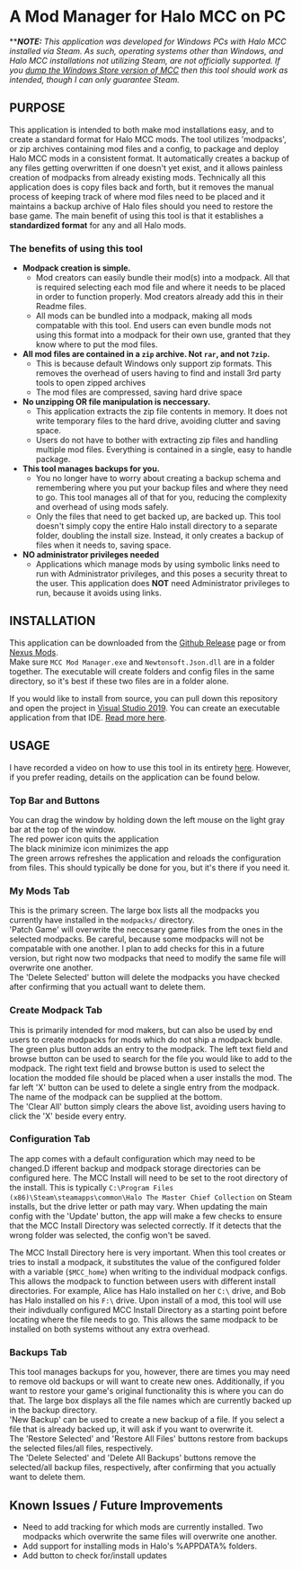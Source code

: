 # A Mod Manager for Halo MCC on PC
**_**NOTE:** This application was developed for Windows PCs with Halo MCC installed via Steam. As such, operating systems other
than Windows, and Halo MCC installations not utilizing Steam, are not officially supported. If you [dump the Windows Store version of MCC](https://www.reddit.com/r/halomods/comments/e5tsmu/dumping_the_ms_store_version_of_halo_mcc/) then this tool should work as intended, though I can only guarantee Steam._

## PURPOSE
This application is intended to both make mod installations easy, and to create a standard format for Halo MCC mods. The tool
utilizes 'modpacks', or zip archives containing mod files and a config, to package and deploy Halo MCC mods in a consistent
format. It automatically creates a backup of any files getting overwritten if one doesn't yet exist, and it allows painless
creation of modpacks from already existing mods. Technically all this application does is copy files back and forth, but it
removes the manual process of keeping track of where mod files need to be placed and it maintains a backup archive of Halo
files should you need to restore the base game. The main benefit of using this tool is that it establishes a
**standardized format** for any and all Halo mods.

### The benefits of using this tool
- **Modpack creation is simple.**
  - Mod creators can easily bundle their mod(s) into a modpack. All that is required selecting each mod file and where it needs
  to be placed in order to function properly. Mod creators already add this in their Readme files.
  - All mods can be bundled into a modpack, making all mods compatable with this tool. End users can even bundle mods not using
  this format into a modpack for their own use, granted that they know where to put the mod files.
- **All mod files are contained in a `zip` archive. Not `rar`, and not `7zip`.**
  - This is because default Windows only support zip formats. This removes the overhead of users having to find and install
  3rd party tools to open zipped archives
  - The mod files are compressed, saving hard drive space
- **No unzipping OR file manipulation is neccessary.**
  - This application extracts the zip file contents in memory. It does not write temporary files to the hard drive, avoiding
  clutter and saving space.
  - Users do not have to bother with extracting zip files and handling multiple mod files. Everything is contained in a single,
  easy to handle package.
- **This tool manages backups for you.**
  - You no longer have to worry about creating a backup schema and remembering where you put your backup files and where they
  need to go. This tool manages all of that for you, reducing the complexity and overhead of using mods safely.
  - Only the files that need to get backed up, are backed up. This tool doesn't simply copy the entire Halo install directory
  to a separate folder, doubling the install size. Instead, it only creates a backup of files when it needs to, saving space.
- **NO administrator privileges needed**
  - Applications which manage mods by using symbolic links need to run with Administrator privileges, and this poses a security
  threat to the user. This application does **NOT** need Administrator privileges to run, because it avoids using links.

## INSTALLATION
This application can be downloaded from the [Github Release](https://github.com/executionByFork/MCC_Mod_Manager/releases)
page or from [Nexus Mods](https://www.nexusmods.com/halothemasterchiefcollection/mods/185).  
Make sure `MCC Mod Manager.exe` and `Newtonsoft.Json.dll` are in a folder together. The executable will create folders and config files in the same directory, so it's best if these two files are in a folder alone.

If you would like to install from source, you can pull down this repository and open the project in [Visual Studio 2019](https://visualstudio.microsoft.com/vs/).
You can create an executable application from that IDE. [Read more here](https://docs.microsoft.com/en-us/visualstudio/ide/building-and-cleaning-projects-and-solutions-in-visual-studio?view=vs-2019).

## USAGE
I have recorded a video on how to use this tool in its entirety [here](https://www.youtube.com/watch?v=wvRcdXpgIos).
However, if you prefer reading, details on the application can be found below.

### Top Bar and Buttons
You can drag the window by holding down the left mouse on the light gray bar at the top of the window.  
The red power icon quits the application  
The black minimize icon minimizes the app  
The green arrows refreshes the application and reloads the configuration from files. This should typically be done for you,
but it's there if you need it.

### My Mods Tab
This is the primary screen. The large box lists all the modpacks you currently have installed in the `modpacks/` directory.  
'Patch Game' will overwrite the neccesary game files from the ones in the selected modpacks. Be careful, because some modpacks
will not be compatable with one another. I plan to add checks for this in a future version, but right now two modpacks that
need to modify the same file will overwrite one another.  
The 'Delete Selected' button will delete the modpacks you have checked after confirming that you actuall want to delete them.

### Create Modpack Tab
This is primarily intended for mod makers, but can also be used by end users to create modpacks for mods which do not ship a
modpack bundle. The green plus button adds an entry to the modpack. The left text field and browse button can be used to
search for the file you would like to add to the modpack. The right text field and browse button is used to select the
location the modded file should be placed when a user installs the mod. The far left 'X' button can be used to delete a single
entry from the modpack. The name of the modpack can be supplied at the bottom.  
The 'Clear All' button simply clears the above list, avoiding users having to click the 'X' beside every entry.

### Configuration Tab
The app comes with a default configuration which may need to be changed.D ifferent backup and modpack storage directories can
be configured here. The MCC Install will need to be set to the root directory of the install. This is typically
`C:\Program Files (x86)\Steam\steamapps\common\Halo The Master Chief Collection` on Steam installs, but the drive letter or
path may vary. When updating the main config with the 'Update' button, the app will make a few checks to ensure that the MCC
Install Directory was selected correctly. If it detects that the wrong folder was selected, the config won't be saved.

The MCC Install Directory here is very important. When this tool creates or tries to install a modpack, it substitutes the
value of the configured folder with a variable (`$MCC_home`) when writing to the individual modpack configs. This allows the
modpack to function between users with different install directories. For example, Alice has Halo installed on her `C:\` drive,
and Bob has Halo installed on his `F:\` drive. Upon install of a mod, this tool will use their indivdually configured
MCC Install Directory as a starting point before locating where the file needs to go. This allows the same modpack to be
installed on both systems without any extra overhead.

### Backups Tab
This tool manages backups for you, however, there are times you may need to remove old backups or will want to create new ones.
Additionally, if you want to restore your game's original functionality this is where you can do that. The large box displays
all the file names which are currently backed up in the backup directory.  
'New Backup' can be used to create a new backup of a file. If you select a file that is already backed up, it will ask if you
want to overwrite it.  
The 'Restore Selected' and 'Restore All Files' buttons restore from backups the selected files/all files, respectively.  
The 'Delete Selected' and 'Delete All Backups' buttons remove the selected/all backup files, respectively, after confirming
that you actually want to delete them.  

## Known Issues / Future Improvements
- Need to add tracking for which mods are currently installed. Two modpacks which overwrite the same files will overwrite one another.
- Add support for installing mods in Halo's %APPDATA% folders.
- Add button to check for/install updates
